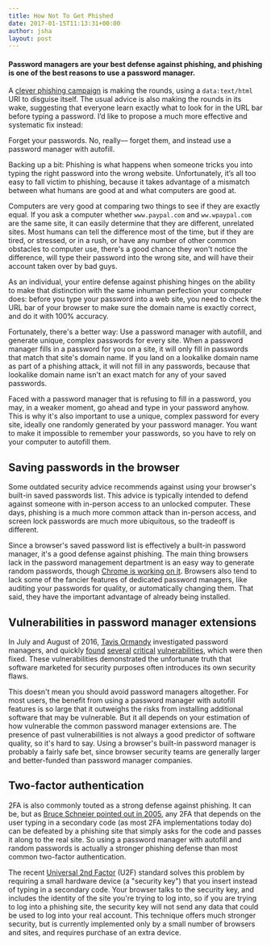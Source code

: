 ```yaml
---
title: How Not To Get Phished
date: 2017-01-15T11:13:31+00:00
author: jsha
layout: post
---
```


#### Password managers are your best defense against phishing, and phishing is one of the best reasons to use a password manager.

A [clever phishing campaign](https://www.wordfence.com/blog/2017/01/gmail-phishing-data-uri/?utm_source=list&utm_campaign=011217&utm_medium=email) is making the rounds, using a `data:text/html` URI to disguise itself. The usual advice is also making the rounds in its wake, suggesting that everyone learn exactly what to look for in the URL bar before typing a password. I’d like to propose a much more effective and systematic fix instead:

Forget your passwords. No, really&mdash; forget them, and instead use a password manager with autofill.

Backing up a bit: Phishing is what happens when someone tricks you into typing the right password into the wrong website. Unfortunately, it’s all too easy to fall victim to phishing, because it takes advantage of a mismatch between what humans are good at and what computers are good at.

Computers are very good at comparing two things to see if they are exactly equal. If you ask a computer whether `www.paypal.com` and `ww.wpaypal.com` are the same site, it can easily determine that they are different, unrelated sites. Most humans can tell the difference most of the time, but if they are tired, or stressed, or in a rush, or have any number of other common obstacles to computer use, there's a good chance they won't notice the difference, will type their password into the wrong site, and will have their account taken over by bad guys.

As an individual, your entire defense against phishing hinges on the ability to make that distinction with the same inhuman perfection your computer does: before you type your password into a web site, you need to check the URL bar of your browser to make sure the domain name is exactly correct, and do it with 100% accuracy.

Fortunately, there's a better way: Use a password manager with autofill, and generate unique, complex passwords for every site. When a password manager fills in a password for you on a site, it will only fill in passwords that match that site's domain name. If you land on a lookalike domain name as part of a phishing attack, it will not fill in any passwords, because that lookalike domain name isn't an exact match for any of your saved passwords.

Faced with a password manager that is refusing to fill in a password, you may, in a weaker moment, go ahead and type in your password anyhow. This is why it's also important to use a unique, complex password for every site, ideally one randomly generated by your password manager. You want to make it impossible to remember your passwords, so you have to rely on your computer to autofill them.

## Saving passwords in the browser

Some outdated security advice recommends against using your browser's built-in saved passwords list. This advice is typically intended to defend against someone with in-person access to an unlocked computer. These days, phishing is a much more common attack than in-person access, and screen lock passwords are much more ubiquitous, so the tradeoff is different.

Since a browser's saved password list is effectively a built-in password manager, it's a good defense against phishing. The main thing browsers lack in the password management department is an easy way to generate random passwords, though [Chrome is working on it](https://www.chromium.org/developers/design-documents/password-generation). Browsers also tend to lack some of the fancier features of dedicated password managers, like auditing your passwords for quality, or automatically changing them. That said, they have the important advantage of already being installed.

## Vulnerabilities in password manager extensions

In July and August of 2016, [Tavis Ormandy](https://twitter.com/taviso) investigated password managers, and quickly [found](https://bugs.chromium.org/p/project-zero/issues/detail?id=884) [several](https://bugs.chromium.org/p/project-zero/issues/detail?id=888) [critical](https://bugs.chromium.org/p/project-zero/issues/detail?id=890) [vulnerabilities](https://bugs.chromium.org/p/project-zero/issues/detail?id=917), which were then fixed.  These vulnerabilities demonstrated the unfortunate truth that software marketed for security purposes often introduces its own security flaws.

This doesn't mean you should avoid password managers altogether. For most users, the benefit from using a password manager with autofill features is so large that it outweighs the risks from installing additional software that may be vulnerable. But it all depends on your estimation of how vulnerable the common password manager extensions are. The presence of past vulnerabilities is not always a good predictor of software quality, so it's hard to say. Using a browser's built-in password manager is probably a fairly safe bet, since browser security teams are generally larger and better-funded than password manager companies.

## Two-factor authentication

2FA is also commonly touted as a strong defense against phishing. It can be, but as [Bruce Schneier pointed out in 2005](https://www.schneier.com/blog/archives/2005/04/more_on_twofact.html), any 2FA that depends on the user typing in a secondary code (as most 2FA implementations today do) can be defeated by a phishing site that simply asks for the code and passes it along to the real site. So using a password manager with autofill and random passwords is actually a stronger phishing defense than most common two-factor authentication.

The recent [Universal 2nd Factor](https://en.wikipedia.org/wiki/Universal_2nd_Factor) (U2F) standard solves this problem by requiring a small hardware device (a "security key") that you insert instead of typing in a secondary code. Your browser talks to the security key, and includes the identity of the site you're trying to log into, so if you are trying to log into a phishing site, the security key will not send any data that could be used to log into your real account. This technique offers much stronger security, but is currently implemented only by a small number of browsers and sites, and requires purchase of an extra device.
